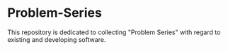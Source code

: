 # Problem-Series

This repository is dedicated to collecting "Problem Series" with regard to existing and developing software.
